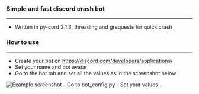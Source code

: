 ### Simple and fast discord crash bot

---

- Written in py-cord 2.1.3, threading and grequests for quick crash

### How to use

---
- Create your bot on https://discord.com/developers/applications/
- Set your name and bot avatar
- Go to the bot tab and set all the values as in the screenshot below
<img alt = 'Example screenshot' src = 'https://media.discordapp.net/attachments/1016297019184263208/1017793788258811975/unknown.png'/>
- Go to bot_config.py
- Set your values
- 
